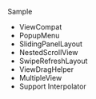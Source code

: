 Sample
- ViewCompat
- PopupMenu
- SlidingPanelLayout
- NestedScrollView
- SwipeRefreshLayout
- ViewDragHelper
- MultipleView
- Support Interpolator